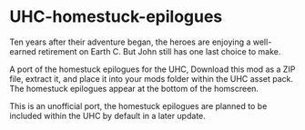 # UHC-homestuck-epilogues

Ten years after their adventure began, the heroes are enjoying a well-earned retirement on Earth C. But John still has one last choice to make.

A port of the homestuck epilogues for the UHC, Download this mod as a ZIP file, extract it, and place it into your mods folder within the UHC asset pack. The homestuck epilogues appear at the bottom of the homscreen.

This is an unofficial port, the homestuck epilogues are planned to be included within the UHC by default in a later update.
